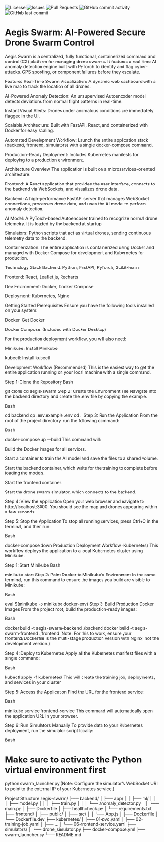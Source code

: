 ![License](https://img.shields.io/badge/license-MIT-blue.svg)
![Issues](https://img.shields.io/github/issues/moses-varghese/aegis-swarm)
![Pull Requests](https://img.shields.io/github/issues-pr/moses-varghese/aegis-swarm)
![GitHub commit activity](https://img.shields.io/github/commit-activity/w/moses-varghese/aegis-swarm)
![GitHub last commit](https://img.shields.io/github/last-commit/moses-varghese/aegis-swarm)

# Aegis Swarm: AI-Powered Secure Drone Swarm Control
Aegis Swarm is a centralized, fully functional, containerized command and control (C2) platform for managing drone swarms. It features a real-time AI anomaly detection engine built with PyTorch to identify and flag cyber-attacks, GPS spoofing, or component failures before they escalate.

Features
Real-Time Swarm Visualization: A dynamic web dashboard with a live map to track the location of all drones.

AI-Powered Anomaly Detection: An unsupervised Autoencoder model detects deviations from normal flight patterns in real-time.

Instant Visual Alerts: Drones under anomalous conditions are immediately flagged in the UI.

Scalable Architecture: Built with FastAPI, React, and containerized with Docker for easy scaling.

Automated Development Workflow: Launch the entire application stack (backend, frontend, simulators) with a single docker-compose command.

Production-Ready Deployment: Includes Kubernetes manifests for deploying to a production environment.

Architecture Overview
The application is built on a microservices-oriented architecture:

Frontend: A React application that provides the user interface, connects to the backend via WebSockets, and visualizes drone data.

Backend: A high-performance FastAPI server that manages WebSocket connections, processes drone data, and uses the AI model to perform anomaly detection.

AI Model: A PyTorch-based Autoencoder trained to recognize normal drone telemetry. It is loaded by the backend at startup.

Simulators: Python scripts that act as virtual drones, sending continuous telemetry data to the backend.

Containerization: The entire application is containerized using Docker and managed with Docker Compose for development and Kubernetes for production.

Technology Stack
Backend: Python, FastAPI, PyTorch, Scikit-learn

Frontend: React, Leaflet.js, Recharts

Dev Environment: Docker, Docker Compose

Deployment: Kubernetes, Nginx

Getting Started
Prerequisites
Ensure you have the following tools installed on your system:

Docker: Get Docker

Docker Compose: (Included with Docker Desktop)

For the production deployment workflow, you will also need:

Minikube: Install Minikube

kubectl: Install kubectl

Development Workflow (Recommended)
This is the easiest way to get the entire application running on your local machine with a single command.

Step 1: Clone the Repository
Bash

git clone <your-repository-url>
cd aegis-swarm
Step 2: Create the Environment File
Navigate into the backend directory and create the .env file by copying the example.

Bash

cd backend
cp .env.example .env
cd .. 
Step 3: Run the Application
From the root of the project directory, run the following command:

Bash

docker-compose up --build
This command will:

Build the Docker images for all services.

Start a container to train the AI model and save the files to a shared volume.

Start the backend container, which waits for the training to complete before loading the models.

Start the frontend container.

Start the drone swarm simulator, which connects to the backend.

Step 4: View the Application
Open your web browser and navigate to http://localhost:3000. You should see the map and drones appearing within a few seconds.

Step 5: Stop the Application
To stop all running services, press Ctrl+C in the terminal, and then run:

Bash

docker-compose down
Production Deployment Workflow (Kubernetes)
This workflow deploys the application to a local Kubernetes cluster using Minikube.

Step 1: Start Minikube
Bash

minikube start
Step 2: Point Docker to Minikube's Environment
In the same terminal, run this command to ensure the images you build are visible to Minikube:

Bash

eval $(minikube -p minikube docker-env)
Step 3: Build Production Docker Images
From the project root, build the production-ready images:

Bash

docker build -t aegis-swarm-backend ./backend
docker build -t aegis-swarm-frontend ./frontend
(Note: For this to work, ensure your frontend/Dockerfile is the multi-stage production version with Nginx, not the development version.)

Step 4: Deploy to Kubernetes
Apply all the Kubernetes manifest files with a single command:

Bash

kubectl apply -f kubernetes/
This will create the training job, deployments, and services in your cluster.

Step 5: Access the Application
Find the URL for the frontend service:

Bash

minikube service frontend-service
This command will automatically open the application URL in your browser.

Step 6: Run Simulators Manually
To provide data to your Kubernetes deployment, run the simulator script locally:

Bash

# Make sure to activate the Python virtual environment first
python swarm_launcher.py
(Note: Configure the simulator's WebSocket URI to point to the external IP of your Kubernetes service.)

Project Structure
aegis-swarm/
├── backend/
│   ├── app/
│   │   ├── ml/
│   │   │   ├── model.py
│   │   │   ├── train.py
│   │   │   └── anomaly_detector.py
│   │   └── main.py
│   ├── Dockerfile
│   ├── healthcheck.py
│   └── requirements.txt
├── frontend/
│   ├── public/
│   ├── src/
│   │   └── App.js
│   ├── Dockerfile
│   └── Dockerfile.dev
├── kubernetes/
│   ├── 01-pvc.yaml
│   ├── 02-training-job.yaml
│   ├── ...
│   └── 06-frontend-service.yaml
├── simulators/
│   └── drone_simulator.py
├── docker-compose.yml
├── swarm_launcher.py
└── README.md
